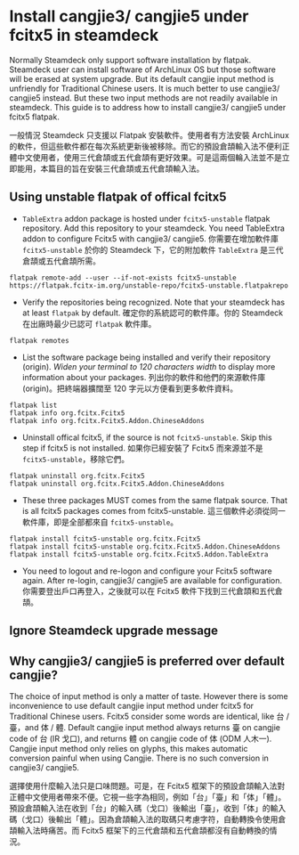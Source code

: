 # Install cangjie3/ cangjie5 under fcitx5 in steamdeck

Normally Steamdeck only support software installation by flatpak. Steamdeck user can install software of ArchLinux OS but those software will be erased at system upgrade. But its default cangjie input method is unfriendly for Traditional Chinese users. It is much better to use cangjie3/ cangjie5 instead. But these two input methods are not readily available in steamdeck. This guide is to address how to install cangjie3/ cangjie5 under fcitx5 flatpak.

一般情況 Steamdeck 只支援以 Flatpak 安裝軟件。使用者有方法安裝 ArchLinux 的軟件，但這些軟件都在每次系統更新後被移除。而它的預設倉頡輸入法不便利正體中文使用者，使用三代倉頡或五代倉頡有更好效果。可是這兩個輪入法並不是立即能用，本篇目的旨在安裝三代倉頡或五代倉頡輸入法。

## Using unstable flatpak of offical fcitx5
- ```TableExtra``` addon package is hosted under ```fcitx5-unstable``` flatpak repository. Add this repository to your steamdeck. You need TableExtra addon to configure Fcitx5 with cangjie3/ cangjie5. 你需要在增加軟件庫 ```fcitx5-unstable``` 於你的 Steamdeck 下，它的附加軟件 ```TableExtra``` 是三代倉頡或五代倉頡所需。
```
flatpak remote-add --user --if-not-exists fcitx5-unstable https://flatpak.fcitx-im.org/unstable-repo/fcitx5-unstable.flatpakrepo
```

- Verify the repositories being recognized. Note that your steamdeck has at least ```flatpak``` by default. 確定你的系統認可的軟件庫。你的 Steamdeck 在出廠時最少已認可 ```flatpak``` 軟件庫。
```
flatpak remotes
```

- List the software package being installed and verify their repository (origin). *Widen your terminal to 120 characters width* to display more information about your packages. 列出你的軟件和他們的來源軟件庫 (origin)。把終端器擴闊至 120 字元以方便看到更多軟件資料。
```
flatpak list
flatpak info org.fcitx.Fcitx5
flatpak info org.fcitx.Fcitx5.Addon.ChineseAddons
```

- Uninstall offical fcitx5, if the source is not ```fcitx5-unstable```. Skip this step if fcitx5 is not installed. 如果你已經安裝了 Fcitx5 而來源並不是```fcitx5-unstable```，移除它們。
```
flatpak uninstall org.fcitx.Fcitx5
flatpak uninstall org.fcitx.Fcitx5.Addon.ChineseAddons
```

- These three packages MUST comes from the same flatpak source. That is all fcitx5 packages comes from fcitx5-unstable. 這三個軟件必須從同一軟件庫，即是全部都來自 ```fcitx5-unstable```。
```
flatpak install fcitx5-unstable org.fcitx.Fcitx5
flatpak install fcitx5-unstable org.fcitx.Fcitx5.Addon.ChineseAddons
flatpak install fcitx5-unstable org.fcitx.Fcitx5.Addon.TableExtra
```

- You need to logout and re-logon and configure your Fcitx5 software again. After re-login, cangjie3/ cangjie5 are available for configuration. 你需要登出戶口再登入，之後就可以在 Fcitx5 軟件下找到三代倉頡和五代倉頡。

## Ignore Steamdeck upgrade message


## Why cangjie3/ cangjie5 is preferred over default cangjie?
The choice of input method is only a matter of taste. However there is some inconvenience to use default cangjie input method under fcitx5 for Traditional Chinese users. Fcitx5 consider some words are identical, like 台 / 臺，and 体 / 體. Default cangjie input method always returns 臺 on cangjie code of 台 (IR 戈口), and returns 體 on cangjie code of 体 (ODM 人木一). Cangjie input method only relies on glyphs, this makes automatic conversion painful when using Cangjie. There is no such conversion in cangjie3/ cangjie5. 

選擇使用什麼輸入法只是口味問題。可是，在 Fcitx5 框架下的預設倉頡輸入法對正體中文使用者帶來不便。它視一些字為相同，例如「台」「臺」和「体」「體」。預設倉頡輸入法在收到「台」的輸入碼（戈口）後輸出「臺」，收到「体」的輸入碼（戈口）後輸出「體」。因為倉頡輸入法的取碼只考慮字符，自動轉換令使用倉頡輸入法時痛苦。而 Fcitx5 框架下的三代倉頡和五代倉頡都沒有自動轉換的情況。



